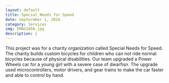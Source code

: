 ```yaml
---
layout: default 
title: Special Needs for Speed 
date: Septermber 1, 2016
category: Services
img: IMAG1856.jpg
description: |
---
```

This project was for a charity organization called Special Needs for Speed. The charity builds custom bicycles for children who can not ride normal bicycles because of physical disabilities. Our team upgraded a Power Wheels car for a young girl with a severe case of dwarfisn. The upgrade used microcontrollers, motor drivers, and gear trains to make the car faster and able to control by hand.
